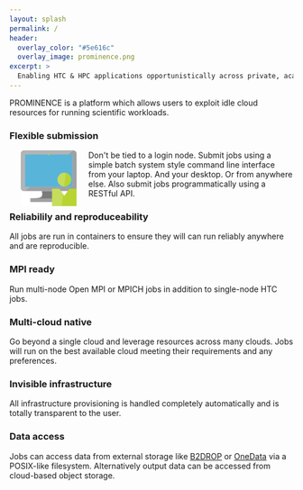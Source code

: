 ```yaml
---
layout: splash
permalink: /
header:
  overlay_color: "#5e616c"
  overlay_image: prominence.png
excerpt: >
  Enabling HTC & HPC applications opportunistically across private, academic and public clouds. 
---
```


PROMINENCE is a platform which allows users to exploit idle cloud resources for running scientific workloads.

### Flexible submission
<img align="left" width="100" height="100" src="prominence-job-submission.png" hspace="20">
Don't be tied to a login node. Submit jobs using a simple batch system style command line interface from your laptop. And your desktop. Or from anywhere else. Also submit jobs programmatically using a RESTful API.


### Reliabilily and reproduceability
All jobs are run in containers to ensure they will can run reliably anywhere and are reproducible.

### MPI ready
Run multi-node Open MPI or MPICH jobs in addition to single-node HTC jobs.

### Multi-cloud native
Go beyond a single cloud and leverage resources across many clouds. Jobs will run on the best available cloud meeting their requirements and any preferences.

### Invisible infrastructure
All infrastructure provisioning is handled completely automatically and is totally transparent to the user.

### Data access
Jobs can access data from external storage like [B2DROP](https://b2drop.eudat.eu) or [OneData](https://onedata.org) via a POSIX-like filesystem. Alternatively output data can be accessed from cloud-based object storage.

